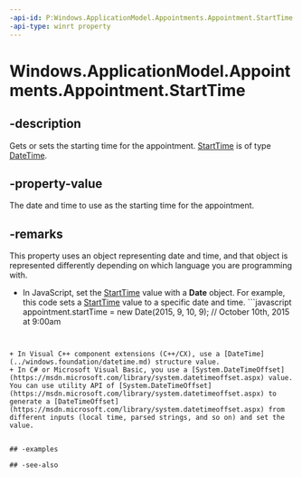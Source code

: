 ----api-id: P:Windows.ApplicationModel.Appointments.Appointment.StartTime
-api-type: winrt property
---<!-- Property syntaxpublic Windows.Foundation.DateTime StartTime { get;  set; }--># Windows.ApplicationModel.Appointments.Appointment.StartTime## -descriptionGets or sets the starting time for the appointment. [StartTime](appointment_starttime.md) is of type [DateTime](../windows.foundation/datetime.md).## -property-valueThe date and time to use as the starting time for the appointment.## -remarksThis property uses an object representing date and time, and that object is represented differently depending on which language you are programming with.+ In JavaScript, set the [StartTime](appointment_starttime.md) value with a **Date** object. For example, this code sets a [StartTime](appointment_starttime.md) value to a specific date and time. ```javascriptappointment.startTime = new Date(2015, 9, 10, 9); // October 10th, 2015 at 9:00am```+ In Visual C++ component extensions (C++/CX), use a [DateTime](../windows.foundation/datetime.md) structure value.+ In C# or Microsoft Visual Basic, you use a [System.DateTimeOffset](https://msdn.microsoft.com/library/system.datetimeoffset.aspx) value. You can use utility API of [System.DateTimeOffset](https://msdn.microsoft.com/library/system.datetimeoffset.aspx) to generate a [DateTimeOffset](https://msdn.microsoft.com/library/system.datetimeoffset.aspx) from different inputs (local time, parsed strings, and so on) and set the value.## -examples## -see-also